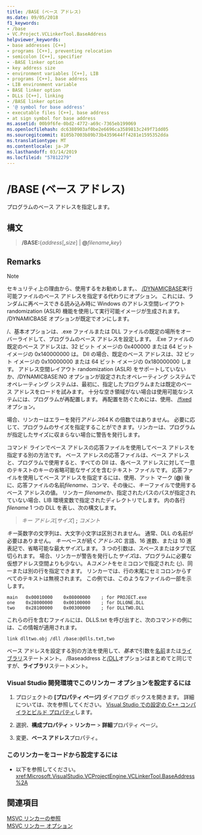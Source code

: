 ```yaml
---
title: /BASE (ベース アドレス)
ms.date: 09/05/2018
f1_keywords:
- /base
- VC.Project.VCLinkerTool.BaseAddress
helpviewer_keywords:
- base addresses [C++]
- programs [C++], preventing relocation
- semicolon [C++], specifier
- -BASE linker option
- key address size
- environment variables [C++], LIB
- programs [C++], base address
- LIB environment variable
- BASE linker option
- DLLs [C++], linking
- /BASE linker option
- '@ symbol for base address'
- executable files [C++], base address
- at sign symbol for base address
ms.assetid: 00b9f6fe-0bd2-4772-a69c-7365eb199069
ms.openlocfilehash: dc6380903af0be2e6696ca3589813c249f71dd05
ms.sourcegitcommit: 8105b7003b89b73b4359644ff4281e1595352dda
ms.translationtype: MT
ms.contentlocale: ja-JP
ms.lasthandoff: 03/14/2019
ms.locfileid: "57812279"
---
```

# <a name="base-base-address"></a>/BASE (ベース アドレス)

プログラムのベース アドレスを指定します。

## <a name="syntax"></a>構文

> **/BASE:**{*address*[**,**<em>size</em>] | **\@**<em>filename</em>**,**<em>key</em>}

## <a name="remarks"></a>Remarks

> [!NOTE]
> セキュリティ上の理由から、使用するをお勧めします。、 [/DYNAMICBASE](dynamicbase-use-address-space-layout-randomization.md)実行可能ファイルのベース アドレスを指定する代わりにオプション。 これには、ランダムに再ベースできる読み込み時に Windows のアドレス空間レイアウト randomization (ASLR) 機能を使用して実行可能イメージが生成されます。 /DYNAMICBASE オプションが既定でオンにします。

/、基本オプションは、.exe ファイルまたは DLL ファイルの既定の場所をオーバーライドして、プログラムのベース アドレスを設定します。 .Exe ファイルの既定のベース アドレスは、32 ビット イメージの 0x400000 または 64 ビット イメージの 0x140000000 は。 Dll の場合、既定のベース アドレスは、32 ビット イメージの 0x10000000 または 64 ビット イメージの 0x180000000 します。 アドレス空間レイアウト randomization (ASLR) をサポートしていないか、/DYNAMICBASE:NO オプションが設定されたオペレーティング システムでオペレーティング システムは、最初に、指定したプログラムまたは既定のベース アドレスをロードを試みます。 十分な空き領域がない場合は使用可能なシステムには、プログラムが再配置します。 再配置を防ぐためには、使用、 [/fixed](fixed-fixed-base-address.md)オプション。

場合、リンカーはエラーを発行*アドレス*64 K の倍数ではありません。 必要に応じて、プログラムのサイズを指定することができます。リンカーは、プログラムが指定したサイズに収まらない場合に警告を発行します。

コマンド ラインでベース アドレスの応答ファイルを使用してベース アドレスを指定する別の方法です。 ベース アドレスの応答ファイルは、ベース アドレスと、プログラムで使用すると、すべての Dll は、各ベース アドレスに対して一意のテキストのキーの省略可能なサイズを含むテキスト ファイルです。 応答ファイルを使用してベース アドレスを指定するには、使用、アット マーク (**\@**) 後に、応答ファイルの名前*filename*、コンマ、その後に、*キー*ファイルで使用するベース アドレスの値。 リンカー *filename*か、指定されたパスのパスが指定されていない場合、LIB 環境変数で指定されたディレクトリでします。 内の各行*filename* 1 つの DLL を表し、次の構文します。

> *キー* *アドレス*[*サイズ*] **;** *コメント*

*キー*英数字の文字列は、大文字小文字は区別されません。 通常、DLL の名前が必要はありません。 *キー*ベースが続く*アドレス*C 言語、16 進数、または 10 進表記で、省略可能な最大*サイズ*します。 3 つの引数は、スペースまたはタブで区切られます。 場合、リンカーが警告を発行した*サイズ*は、プログラムに必要な仮想アドレス空間よりも少ない。 A*コメント*をセミコロンで指定された (**;**)、同一または別の行を指定できます。 リンカーでは、行の末尾にセミコロンからすべてのテキストは無視されます。 この例では、このようなファイルの一部を示します。

```
main   0x00010000    0x08000000    ; for PROJECT.exe
one    0x28000000    0x00100000    ; for DLLONE.DLL
two    0x28100000    0x00300000    ; for DLLTWO.DLL
```

これらの行を含むファイルには、DLLS.txt を呼び出すと、次のコマンドの例には、この情報が適用されます。

```
link dlltwo.obj /dll /base:@dlls.txt,two
```

ベース アドレスを設定する別の方法を使用して、*基本*で引数を[名前](name-c-cpp.md)または[ライブラリ](library.md)ステートメント。 /Baseaddress と[/DLL](dll-build-a-dll.md)オプションはまとめてと同じですが、**ライブラリ**ステートメント。

### <a name="to-set-this-linker-option-in-the-visual-studio-development-environment"></a>Visual Studio 開発環境でこのリンカー オプションを設定するには

1. プロジェクトの **[プロパティ ページ]** ダイアログ ボックスを開きます。 詳細については、次を参照してください。 [Visual Studio での設定の C++ コンパイラとビルド プロパティ](../working-with-project-properties.md)します。

1. 選択、**構成プロパティ** > **リンカー** > **詳細**プロパティ ページ。

1. 変更、**ベース アドレス**プロパティ。

### <a name="to-set-this-linker-option-programmatically"></a>このリンカーをコードから設定するには

- 以下を参照してください。<xref:Microsoft.VisualStudio.VCProjectEngine.VCLinkerTool.BaseAddress%2A>

## <a name="see-also"></a>関連項目

[MSVC リンカーの参照](linking.md)<br/>
[MSVC リンカー オプション](linker-options.md)
